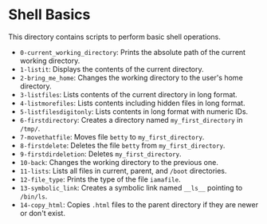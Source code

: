# Shell Basics

This directory contains scripts to perform basic shell operations.

- `0-current_working_directory`: Prints the absolute path of the current working directory.
- `1-listit`: Displays the contents of the current directory.
- `2-bring_me_home`: Changes the working directory to the user's home directory.
- `3-listfiles`: Lists contents of the current directory in long format.
- `4-listmorefiles`: Lists contents including hidden files in long format.
- `5-listfilesdigitonly`: Lists contents in long format with numeric IDs.
- `6-firstdirectory`: Creates a directory named `my_first_directory` in `/tmp/`.
- `7-movethatfile`: Moves file `betty` to `my_first_directory`.
- `8-firstdelete`: Deletes the file `betty` from `my_first_directory`.
- `9-firstdirdeletion`: Deletes `my_first_directory`.
- `10-back`: Changes the working directory to the previous one.
- `11-lists`: Lists all files in current, parent, and `/boot` directories.
- `12-file_type`: Prints the type of the file `iamafile`.
- `13-symbolic_link`: Creates a symbolic link named `__ls__` pointing to `/bin/ls`.
- `14-copy_html`: Copies `.html` files to the parent directory if they are newer or don't exist.
